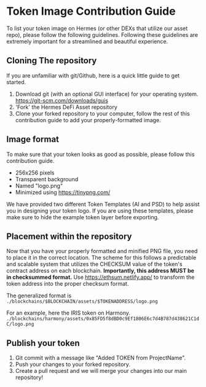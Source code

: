 # Token Image Contribution Guide
To list your token image on Hermes (or other DEXs that utilize our asset repo), please follow the following guidelines. Following these guidelines are extremely important for a streamlined and beautiful experience.

## Cloning The repository
If you are unfamiliar with git/Github, here is a quick little guide to get started.
1. Download git (with an optional GUI interface) for your operating system. https://git-scm.com/downloads/guis 
2. 'Fork' the Hermes DeFi Asset repository
3. Clone your forked repository to your computer, follow the rest of this contribution guide to add your properly-formatted image.

## Image format
To make sure that your token looks as good as possible, please follow this contribution guide.
* 256x256 pixels 
* Transparent background
* Named "logo.png"
* Minimized using https://tinypng.com/ 

We have provided two different Token Templates (AI and PSD) to help assist you in designing your token logo.
If you are using these templates, please make sure to hide the example token layer before exporting.

## Placement within the repository
Now that you have your properly formatted and minified PNG file, you need to place it in the correct location. The scheme for this follows a predictable and scalable system that utilizes the CHECKSUM value of the token's contract address on each blockchain. **Importantly, this address MUST be in checksummed format.** Use https://ethsum.netlify.app/ to transform the token address into the proper checksum format.

The generalized format is `./blockchains/$BLOCKCHAIN/assets/$TOKENADDRESS/logo.png`

For an example, here the IRIS token on Harmony.
`./blockchains/harmony/assets/0x85FD5f8dBD0c9Ef1806E6c7d4B787d438621C1dC/logo.png`

## Publish your token
1. Git commit with a message like "Added TOKEN from ProjectName".
2. Push your changes to your forked repository.
3. Create a pull request and we will merge your changes into our main repository!
